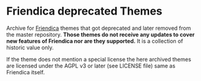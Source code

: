 # Friendica deprecated Themes

Archive for [Friendica](https://github.com/friendica/friendica) themes that got deprecated and later removed from the master repository. **Those themes do not receive any updates to cover new features of Friendica nor are they supported.** It is a collection of historic value only.

If the theme does not mention a special license the here archived themes are licensed under the AGPL v3 or later (see LICENSE file) same as Friendica itself.
